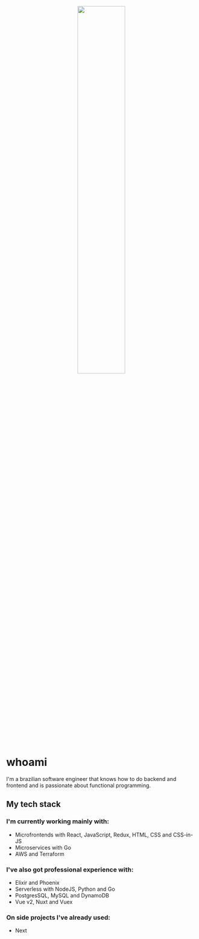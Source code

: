 <p align="center">
 <img 
      width="50%" 
      src="https://media0.giphy.com/media/l46CyJmS9KUbokzsI/200.gif" />
</p>

# whoami
I'm a brazilian software engineer that knows how to do backend and frontend and is passionate about functional programming.

## My tech stack

### I'm currently working mainly with:
- Microfrontends with React, JavaScript, Redux, HTML, CSS and CSS-in-JS
- Microservices with Go
- AWS and Terraform

### I've also got professional experience with:
- Elixir and Phoenix
- Serverless with NodeJS, Python and Go
- PostgresSQL, MySQL and DynamoDB
- Vue v2, Nuxt and Vuex

### On side projects I've already used:
- Next
